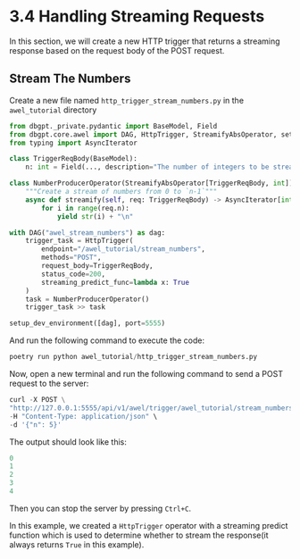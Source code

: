 # 3.4 Handling Streaming Requests

In this section, we will create a new HTTP trigger that returns a streaming response 
based on the request body of the POST request.

## Stream The Numbers

Create a new file named `http_trigger_stream_numbers.py` in the `awel_tutorial` directory

```py
from dbgpt._private.pydantic import BaseModel, Field
from dbgpt.core.awel import DAG, HttpTrigger, StreamifyAbsOperator, setup_dev_environment
from typing import AsyncIterator

class TriggerReqBody(BaseModel):
    n: int = Field(..., description="The number of integers to be streamed")

class NumberProducerOperator(StreamifyAbsOperator[TriggerReqBody, int]):
    """Create a stream of numbers from 0 to `n-1`"""
    async def streamify(self, req: TriggerReqBody) -> AsyncIterator[int]:
        for i in range(req.n):
            yield str(i) + "\n"

with DAG("awel_stream_numbers") as dag:
    trigger_task = HttpTrigger(
        endpoint="/awel_tutorial/stream_numbers", 
        methods="POST", 
        request_body=TriggerReqBody,
        status_code=200,
        streaming_predict_func=lambda x: True
    )
    task = NumberProducerOperator()
    trigger_task >> task

setup_dev_environment([dag], port=5555)
```

And run the following command to execute the code:

```py
poetry run python awel_tutorial/http_trigger_stream_numbers.py
```

Now, open a new terminal and run the following command to send a POST request to the server:

```py
curl -X POST \
"http://127.0.0.1:5555/api/v1/awel/trigger/awel_tutorial/stream_numbers" \
-H "Content-Type: application/json" \
-d '{"n": 5}'
```

The output should look like this:

```py
0
1
2
3
4
```
    
Then you can stop the server by pressing `Ctrl+C`.

In this example, we created a `HttpTrigger` operator with a streaming predict function 
which is used to determine whether to stream the response(it always returns `True` in this example).